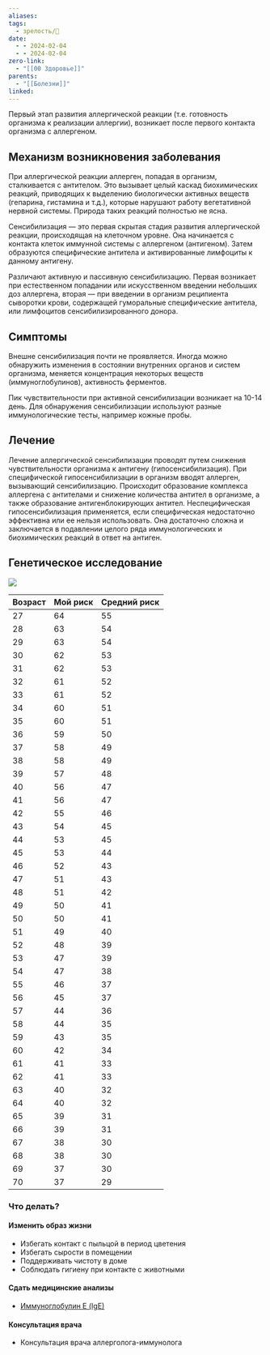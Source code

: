 ```yaml
---
aliases: 
tags:
  - зрелость/🌱
date:
  - - 2024-02-04
  - - 2024-02-04
zero-link:
  - "[[00 Здоровье]]"
parents:
  - "[[Болезни]]"
linked:
---
```

Первый этап развития аллергической реакции (т.е. готовность организма к реализации аллергии), возникает после первого контакта организма с аллергеном.
## Механизм возникновения заболевания
При аллергической реакции аллерген, попадая в организм, сталкивается с антителом. Это вызывает целый каскад биохимических реакций, приводящих к выделению биологически активных веществ (гепарина, гистамина и т.д.), которые нарушают работу вегетативной нервной системы. Природа таких реакций полностью не ясна.

Сенсибилизация — это первая скрытая стадия развития аллергической реакции, происходящая на клеточном уровне. Она начинается с контакта клеток иммунной системы с аллергеном (антигеном). Затем образуются специфические антитела и активированные лимфоциты к данному антигену.

Различают активную и пассивную сенсибилизацию. Первая возникает при естественном попадании или искусственном введении небольших доз аллергена, вторая — при введении в организм реципиента сыворотки крови, содержащей гуморальные специфические антитела, или лимфоцитов сенсибилизированного донора.
## Симптомы
Внешне сенсибилизация почти не проявляется. Иногда можно обнаружить изменения в состоянии внутренних органов и систем организма, меняется концентрация некоторых веществ (иммуноглобулинов), активность ферментов.

Пик чувствительности при активной сенсибилизации возникает на 10-14 день. Для обнаружения сенсибилизации используют разные иммунологические тесты, например кожные пробы.
## Лечение
Лечение аллергической сенсибилизации проводят путем снижения чувствительности организма к антигену (гипосенсибилизация). При специфической гипосенсибилизации в организм вводят аллерген, вызывающий сенсибилизацию. Происходит образование комплекса аллергена с антителами и снижение количества антител в организме, а также образование антигенблокирующих антител. Неспецифическая гипосенсибилизация применяется, если специфическая недостаточно эффективна или ее нельзя использовать. Она достаточно сложна и заключается в подавлении целого ряда иммунологических и биохимических реакций в ответ на антиген.
## Генетическое исследование
![](Pasted%20image%2020240204110613.png)

| Возраст | Мой риск | Средний риск |
| ---- | ---- | ---- |
| 27 | 64 | 55 |
| 28 | 63 | 54 |
| 29 | 63 | 54 |
| 30 | 62 | 53 |
| 31 | 62 | 53 |
| 32 | 61 | 52 |
| 33 | 61 | 52 |
| 34 | 60 | 51 |
| 35 | 60 | 51 |
| 36 | 59 | 50 |
| 37 | 58 | 49 |
| 38 | 58 | 49 |
| 39 | 57 | 48 |
| 40 | 56 | 47 |
| 41 | 56 | 47 |
| 42 | 55 | 46 |
| 43 | 54 | 45 |
| 44 | 53 | 45 |
| 45 | 53 | 44 |
| 46 | 52 | 43 |
| 47 | 51 | 43 |
| 48 | 51 | 42 |
| 49 | 50 | 41 |
| 50 | 50 | 41 |
| 51 | 49 | 40 |
| 52 | 48 | 39 |
| 53 | 47 | 39 |
| 54 | 47 | 38 |
| 55 | 46 | 37 |
| 56 | 45 | 37 |
| 57 | 44 | 36 |
| 58 | 44 | 35 |
| 59 | 43 | 35 |
| 60 | 42 | 34 |
| 61 | 41 | 33 |
| 62 | 41 | 33 |
| 63 | 40 | 32 |
| 64 | 40 | 32 |
| 65 | 39 | 31 |
| 66 | 39 | 31 |
| 67 | 38 | 30 |
| 68 | 38 | 30 |
| 69 | 37 | 30 |
| 70 | 37 | 29 |

### Что делать?
#### Изменить образ жизни
- Избегать контакт с пыльцой в период цветения
- Избегать сырости в помещении
- Поддерживать чистоту в доме
- Соблюдать гигиену при контакте с животными
#### Сдать медицинские анализы
- [Иммуноглобулин Е (IgЕ)](Иммуноглобулин%20Е%20(IgЕ).md)
#### Консультация врача
- Консультация врача аллерголога-иммунолога